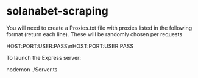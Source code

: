 # solanabet-scraping

You will need to create a Proxies.txt file with proxies listed in the following format (return each line). These will be randomly chosen per requests

HOST:PORT:USER:PASS\nHOST:PORT:USER:PASS

To launch the Express server:

nodemon ./Server.ts
